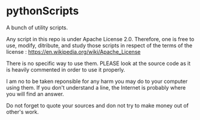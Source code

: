 # pythonScripts
A bunch of utility scripts.

Any script in this repo is under Apache License 2.0. Therefore, one is free to use, modify, ditribute, and study those scripts in respect of the terms of the license : https://en.wikipedia.org/wiki/Apache_License

There is no specific way to use them.
PLEASE look at the source code as it is heavily commented in order to use it properly.

I am no to be taken reponsible for any harm you may do to your computer using them.
If you don't understand a line, the Internet is probably where you will find an answer.

Do not forget to quote your sources and don not try to make money out of other's work.
